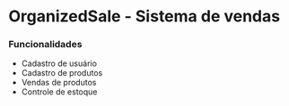 # OrganizedSale - Sistema de vendas

### Funcionalidades

* Cadastro de usuário
* Cadastro de produtos
* Vendas de produtos
* Controle de estoque

